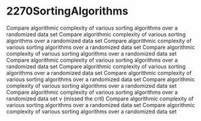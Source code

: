 # 2270SortingAlgorithms
Compare algorithmic complexity of various sorting algorithms over a randomized data set
Compare algorithmic complexity of various sorting algorithms over a randomized data set
Compare algorithmic complexity of various sorting algorithms over a randomized data set
Compare algorithmic complexity of various sorting algorithms over a randomized data set
Compare algorithmic complexity of various sorting algorithms over a randomized data set
Compare algorithmic complexity of various sorting algorithms over a randomized data set
Compare algorithmic complexity of various sorting algorithms over a randomized data set
Compare algorithmic complexity of various sorting algorithms over a randomized data set
Compare algorithmic complexity of various sorting algorithms over a randomized data set
v (missed the crtl)
Compare algorithmic complexity of various sorting algorithms over a randomized data set
Compare algorithmic complexity of various sorting algorithms over a randomized data set

